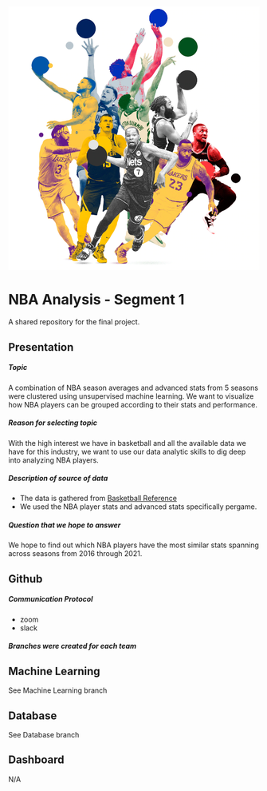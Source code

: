 ![nba_league](images/nba.jpeg)
# **NBA Analysis - Segment 1**
A shared repository for the final project.

## Presentation 
##### *Topic*
A combination of NBA season averages and advanced stats from 5 seasons were clustered using unsupervised machine learning. We want to visualize how NBA players can be grouped according to their stats and performance.

##### *Reason for selecting topic*
With the high interest we have in basketball and all the available data we have for this industry, we want to use our data analytic skills to dig deep into analyzing NBA players.

##### *Description of source of data*
- The data is gathered from [Basketball Reference](http://basketball-reference.com/)
- We used the NBA player stats and advanced stats specifically pergame. 


##### *Question that we hope to answer*
We hope to find out which NBA players have the most similar stats spanning across seasons from 2016 through 2021.


## Github
##### *Communication Protocol*
- zoom
- slack

##### *Branches were created for each team*

## Machine Learning
See Machine Learning branch

## Database
See Database branch

## Dashboard
N/A
